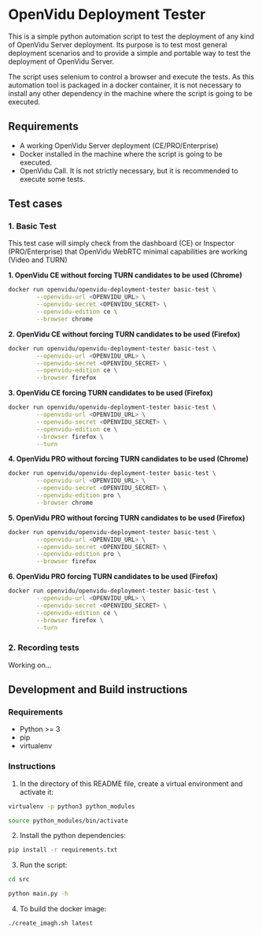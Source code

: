 # OpenVidu Deployment Tester

This is a simple python automation script to test the deployment of any kind of OpenVidu Server deployment. Its purpose is to test most general deployment scenarios and to provide a simple and portable way to test the deployment of OpenVidu Server.

The script uses selenium to control a browser and execute the tests. As this automation tool is packaged in a docker container, it is not necessary to install any other dependency in the machine where the script is going to be executed.

## Requirements
- A working OpenVidu Server deployment (CE/PRO/Enterprise)
- Docker installed in the machine where the script is going to be executed.
- OpenVidu Call. It is not strictly necessary, but it is recommended to execute some tests.

## Test cases

### 1. Basic Test

This test case will simply check from the dashboard (CE) or Inspector (PRO/Enterprise) that OpenVidu WebRTC minimal capabilities are working (Video and TURN)

**1. OpenVidu CE without forcing TURN candidates to be used (Chrome)**

```bash
docker run openvidu/openvidu-deployment-tester basic-test \
        --openvidu-url <OPENVIDU_URL> \
        --openvidu-secret <OPENVIDU_SECRET> \
        --openvidu-edition ce \
        --browser chrome
```

**2. OpenVidu CE without forcing TURN candidates to be used (Firefox)**

```bash
docker run openvidu/openvidu-deployment-tester basic-test \
        --openvidu-url <OPENVIDU_URL> \
        --openvidu-secret <OPENVIDU_SECRET> \
        --openvidu-edition ce \
        --browser firefox
```

**3. OpenVidu CE forcing TURN candidates to be used (Firefox)**

```bash
docker run openvidu/openvidu-deployment-tester basic-test \
        --openvidu-url <OPENVIDU_URL> \
        --openvidu-secret <OPENVIDU_SECRET> \
        --openvidu-edition ce \
        --browser firefox \
        --turn
```

**4. OpenVidu PRO without forcing TURN candidates to be used (Chrome)**

```bash
docker run openvidu/openvidu-deployment-tester basic-test \
        --openvidu-url <OPENVIDU_URL> \
        --openvidu-secret <OPENVIDU_SECRET> \
        --openvidu-edition pro \
        --browser chrome
```

**5. OpenVidu PRO without forcing TURN candidates to be used (Firefox)**

```bash
docker run openvidu/openvidu-deployment-tester basic-test \
        --openvidu-url <OPENVIDU_URL> \
        --openvidu-secret <OPENVIDU_SECRET> \
        --openvidu-edition pro \
        --browser firefox
```

**6. OpenVidu PRO forcing TURN candidates to be used (Firefox)**

```bash
docker run openvidu/openvidu-deployment-tester basic-test \
        --openvidu-url <OPENVIDU_URL> \
        --openvidu-secret <OPENVIDU_SECRET> \
        --openvidu-edition ce \
        --browser firefox \
        --turn
```

### 2. Recording tests

Working on...

## Development and Build instructions

### Requirements

- Python >= 3
- pip
- virtualenv

### Instructions

1. In the directory of this README file, create a virtual environment and activate it:

```bash
virtualenv -p python3 python_modules

source python_modules/bin/activate
```

2. Install the python dependencies:

```bash
pip install -r requirements.txt
```

3. Run the script:

```bash
cd src

python main.py -h
```

4. To build the docker image:

```bash
./create_imagh.sh latest
```
